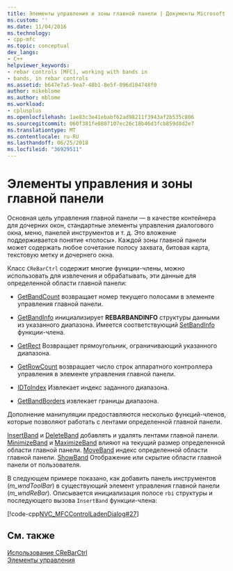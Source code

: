 ```yaml
---
title: Элементы управления и зоны главной панели | Документы Microsoft
ms.custom: ''
ms.date: 11/04/2016
ms.technology:
- cpp-mfc
ms.topic: conceptual
dev_langs:
- C++
helpviewer_keywords:
- rebar controls [MFC], working with bands in
- bands, in rebar controls
ms.assetid: b647e7a5-9ea7-48b1-8e5f-096d104748f0
author: mikeblome
ms.author: mblome
ms.workload:
- cplusplus
ms.openlocfilehash: 1ae83c3e41ebabf62ad98211f3943af2b535c806
ms.sourcegitcommit: 060f381fe0807107ec26c18b46d3fcb859d8d2e7
ms.translationtype: MT
ms.contentlocale: ru-RU
ms.lasthandoff: 06/25/2018
ms.locfileid: "36929511"
---
```

# <a name="rebar-controls-and-bands"></a>Элементы управления и зоны главной панели
Основная цель управления главной панели — в качестве контейнера для дочерних окон, стандартные элементы управления диалогового окна, меню, панелей инструментов и т. д. Это вложение поддерживается понятие «полосы». Каждой зоны главной панели может содержать любое сочетание полосу захвата, битовая карта, текстовую метку и дочернего окна.  
  
 Класс `CReBarCtrl` содержит многие функции-члены, можно использовать для извлечения и обрабатывать, эти данные для определенной области главной панели:  
  
-   [GetBandCount](../mfc/reference/crebarctrl-class.md#getbandcount) возвращает номер текущего полосами в элементе управления главной панели.  
  
-   [GetBandInfo](../mfc/reference/crebarctrl-class.md#getbandinfo) инициализирует **REBARBANDINFO** структуры данными из указанного диапазона. Имеется соответствующий [SetBandInfo](../mfc/reference/crebarctrl-class.md#setbandinfo) функции-члена.  
  
-   [GetRect](../mfc/reference/crebarctrl-class.md#getrect) Возвращает прямоугольник, ограничивающий указанного диапазона.  
  
-   [GetRowCount](../mfc/reference/crebarctrl-class.md#getrowcount) возвращает число строк аппаратного контроллера управления в элементе управления главной панели.  
  
-   [IDToIndex](../mfc/reference/crebarctrl-class.md#idtoindex) Извлекает индекс заданного диапазона.  
  
-   [GetBandBorders](../mfc/reference/crebarctrl-class.md#getbandborders) извлекает границы диапазона.  
  
 Дополнение манипуляции предоставляются несколько функций-членов, которые позволяют работать с лентами определенной главной панели.  
  
 [InsertBand](../mfc/reference/crebarctrl-class.md#insertband) и [DeleteBand](../mfc/reference/crebarctrl-class.md#deleteband) добавлять и удалять лентами главной панели. [MinimizeBand](../mfc/reference/crebarctrl-class.md#minimizeband) и [MaximizeBand](../mfc/reference/crebarctrl-class.md#maximizeband) влияют на текущий размер определенной области главной панели. [MoveBand](../mfc/reference/crebarctrl-class.md#moveband) индекс определенной области главной панели. [ShowBand](../mfc/reference/crebarctrl-class.md#showband) Отображение или скрытие области главной панели от пользователя.  
  
 В следующем примере показано, как добавить панель инструментов (*m_wndToolBar*) в существующий элемент управления главной панели (*m_wndReBar*). Описывается инициализация полосе `rbi` структуры и последующего вызова `InsertBand` функции-члена:  
  
 [!code-cpp[NVC_MFCControlLadenDialog#27](../mfc/codesnippet/cpp/rebar-controls-and-bands_1.cpp)]  
  
## <a name="see-also"></a>См. также  
 [Использование CReBarCtrl](../mfc/using-crebarctrl.md)   
 [Элементы управления](../mfc/controls-mfc.md)

